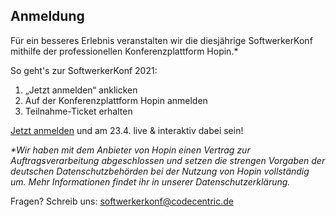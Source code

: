 ## Anmeldung
Für ein besseres Erlebnis veranstalten wir die diesjährige SoftwerkerKonf mithilfe der professionellen Konferenzplattform Hopin.*

So geht's zur SoftwerkerKonf 2021:

1. „Jetzt anmelden“ anklicken
2. Auf der Konferenzplattform Hopin anmelden
3. Teilnahme-Ticket erhalten

[Jetzt anmelden](https://hopin.com/events/softwerkerkonf-2021) und am 23.4. live & interaktiv dabei sein!


_*Wir haben mit dem Anbieter von Hopin einen Vertrag zur Auftragsverarbeitung abgeschlossen und setzen die strengen Vorgaben der deutschen Datenschutzbehörden bei der Nutzung von Hopin vollständig um. Mehr Informationen findet ihr in unserer Datenschutzerklärung._

Fragen? Schreib uns: [softwerkerkonf@codecentric.de](mailto:softwerkerkonf@codecentric.de)
